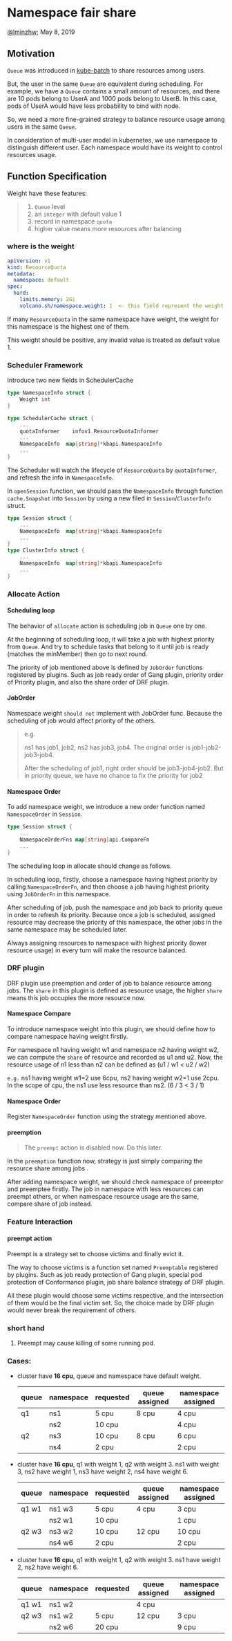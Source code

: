 # Namespace fair share

[@lminzhw](http://github.com/lminzhw); May 8, 2019

## Motivation

`Queue` was introduced in [kube-batch](http://github.com/kubernetes-sigs/kube-batch) to share resources among users.

But, the user in the same `Queue` are equivalent during scheduling. For example, we have a `Queue` contains a small amount of resources, and there are 10 pods belong to UserA and 1000 pods belong to UserB. In this case, pods of UserA would have less probability to bind with node.

So, we need a more fine-grained strategy to balance resource usage among users in the same `Queue`.

In consideration of multi-user model in kubernetes, we use namespace to distinguish different user. Each namespace would have its weight to control resources usage.

## Function Specification

Weight have these features:
> 1. `Queue` level
> 2. an `integer` with default value 1
> 3. record in namespace `quota`
> 4. higher value means more resources after balancing

### where is the weight

```yaml
apiVersion: v1
kind: ResourceQuota
metadata:
  namespace: default
spec:
  hard:
    limits.memory: 2Gi
    volcano.sh/namespace.weight: 1  <- this field represent the weight of this namespace
```

If many `ResourceQuota` in the same namespace have weight, the weight for this namespace is the highest one of them.

This weight should be positive, any invalid value is treated as default value 1.

### Scheduler Framework

Introduce two new fields in SchedulerCache

```go
type NamespaceInfo struct {
    Weight int
}

type SchedulerCache struct {
    ...
    quotaInformer    infov1.ResourceQuotaInformer
    ...
    NamespaceInfo  map[string]*kbapi.NamespaceInfo
    ...
}
```

The Scheduler will watch the lifecycle of `ResourceQuota` by `quotaInformer`, and refresh the info in `NamespaceInfo`.

In `openSession` function, we should pass the `NamespaceInfo` through function `cache.Snapshot` into `Session` by using a new filed in `Session`/`ClusterInfo` struct.

```go
type Session struct {
    ...
    NamespaceInfo  map[string]*kbapi.NamespaceInfo
    ...
}
type ClusterInfo struct {
    ...
    NamespaceInfo  map[string]*kbapi.NamespaceInfo
    ...
}
```

### Allocate Action

#### Scheduling loop

The behavior of `allocate` action is scheduling job in `Queue` one by one.

At the beginning of scheduling loop, it will take a job with highest priority from `Queue`. And try to schedule tasks that belong to it until job is ready (matches the minMember) then go to next round.

The priority of job mentioned above is defined by `JobOrder` functions registered by plugins. Such as job ready order of Gang plugin, priority order of Priority plugin, and also the share order of DRF plugin.

#### JobOrder

Namespace weight `should not` implement with JobOrder func. Because the scheduling of job would affect priority of the others.

> e.g.
>
> ns1 has job1, job2, ns2 has job3, job4. The original order is job1-job2-job3-job4.
>
> After the scheduling of job1, right order should be job3-job4-job2. But in priority queue, we have no chance to fix the priority for job2

#### Namespace Order

To add namespace weight, we introduce a new order function named `NamespaceOrder` in `Session`.

```go
type Session struct {
    ...
    NamespaceOrderFns map[string]api.CompareFn
    ...
}
```

The scheduling loop in allocate should change as follows.

In scheduling loop, firstly, choose a namespace having highest priority by calling `NamespaceOrderFn`, and then choose a job having highest priority using `JobOrderFn` in this namespace.

After scheduling of job, push the namespace and job back to priority queue in order to refresh its priority. Because once a job is scheduled, assigned resource may decrease the priority of this namespace, the other jobs in the same namespace may be scheduled later.

Always assigning resources to namespace with highest priority (lower resource usage) in every turn will make the resource balanced.

### DRF plugin

DRF plugin use preemption and order of job to balance resource among jobs. The `share` in this plugin is defined as resource usage, the higher `share` means this job occupies the more resource now.

#### Namespace Compare

To introduce namespace weight into this plugin, we should define how to compare namespace having weight firstly.

For namespace n1 having weight w1 and namespace n2 having weight w2, we can compute the `share` of resource and recorded as u1 and u2. Now, the resource usage of n1 less than n2 can be defined as (u1 / w1 < u2 / w2)

`e.g.` ns1 having weight w1=2 use 6cpu, ns2 having weight w2=1 use 2cpu. In the scope of cpu, the ns1 use less resource than ns2. (6 / 3 < 3 / 1)

#### Namespace Order

Register `NamespaceOrder` function using the strategy mentioned above.

#### preemption

> The `preempt` action is disabled now. Do this later.

In the `preemption` function now, strategy is just simply comparing the resource share among jobs .

After adding namespace weight, we should check namespace of preemptor and preemptee firstly. The job in namespace with less resources can preempt others, or when namespace resource usage are the same, compare share of job instead.

### Feature Interaction

#### preempt action

Preempt is a strategy set to choose victims and finally evict it.

The way to choose victims is a function set named `Preemptable` registered by plugins. Such as job ready protection of Gang plugin, special pod protection of Conformance plugin, job share balance strategy of DRF plugin.

All these plugin would choose some victims respective, and the intersection of them would be the final victim set. So, the choice made by DRF plugin would never break the requirement of others.

### short hand

1. Preempt may cause killing of some running pod.

### Cases:

- cluster have __16 cpu__, queue and namespace have default weight.

    | queue | namespace | requested | queue assigned | namespace assigned |
    | ----- | --------- | --------- | -------------- | ------------------ |
    | q1    | ns1       | 5 cpu     | 8 cpu          | 4 cpu              |
    |       | ns2       | 10 cpu    |                | 4 cpu              |
    | q2    | ns3       | 10 cpu    | 8 cpu          | 6 cpu              |
    |       | ns4       | 2 cpu     |                | 2 cpu              |

- cluster have __16 cpu__, q1 with weight 1, q2 with weight 3. ns1 with weight 3, ns2 have weight 1, ns3 have weight 2, ns4 have weight 6.

    | queue | namespace | requested | queue assigned | namespace assigned |
    | ----- | --------- | --------- | -------------- | ------------------ |
    | q1 w1 | ns1 w3    | 5 cpu     | 4 cpu          | 3 cpu              |
    |       | ns2 w1    | 10 cpu    |                | 1 cpu              |
    | q2 w3 | ns3 w2    | 10 cpu    | 12 cpu         | 10 cpu             |
    |       | ns4 w6    | 2 cpu     |                | 2 cpu              |

- cluster have __16 cpu__, q1 with weight 1, q2 with weight 3. ns1 have weight 2, ns2 have weight 6.

    | queue | namespace | requested | queue assigned | namespace assigned |
    | ----- | --------- | --------- | -------------- | ------------------ |
    | q1 w1 | ns1 w2    |           | 4 cpu          |                    |
    | q2 w3 | ns1 w2    | 5 cpu     | 12 cpu         | 3 cpu              |
    |       | ns2 w6    | 20 cpu    |                | 9 cpu              |